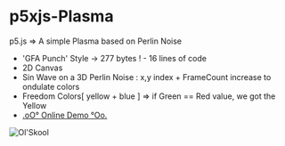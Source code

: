 # p5xjs-Plasma 
p5.js => A simple Plasma based on Perlin Noise

+ 'GFA Punch' Style -> 277 bytes ! - 16 lines of code
+ 2D Canvas
+ Sin Wave on a 3D Perlin Noise : x,y index + FrameCount increase to ondulate colors
+ Freedom Colors[ yellow + blue ] => if Green == Red value, we got the Yellow 
+ [.oO° Online Demo °Oo.](https://captainfurax.github.io/p5xjs-plasma/)

![Ol'Skool](https://github.com/CaptainFurax/p5xjs-plasma/blob/main/CPT2204030139-512x384.gif)

